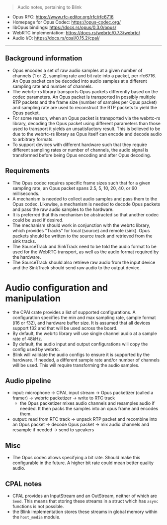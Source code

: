 > Audio notes, pertaining to Blink
- Opus RFC: https://www.rfc-editor.org/rfc/rfc6716
- Homepage for Opus Codec: https://opus-codec.org/
- libOpus bindings: https://docs.rs/opus/0.3.0/opus/
- WebRTC implementation: https://docs.rs/webrtc/0.7.3/webrtc/
- Audio I/O: https://docs.rs/cpal/0.15.2/cpal/
---

## Background information
- Opus encodes a set of raw audio samples at a given number of channels (1 or 2), sampling rate and bit rate into a packet, per rfc6716. An Opus packet can be decoded into audio samples at a different sampling rate and number of channels. 
- The webrtc-rs library transports Opus packets differently based on the codec parameters. An Opus packet is transported in possibly multiple RTP packets and the frame size (number of samples per Opus packet) and sampling rate are used to reconstruct the RTP packets to yield the Opus packet. 
- For some reason, when an Opus packet is transported via the webrtc-rs library, decoding the Opus packet using different parameters than those used to transport it yields an unsatisfactory result. This is believed to be due to the webrtc-rs library as Opus itself can encode and decode audio to arbitrary formats. 
- To support devices with different hardware such that they require different sampling rates or number of channels, the audio signal is transformed before being Opus encoding and after Opus decoding. 

## Requirements
- The Opus codec requires specific frame sizes such that for a given sampling rate, an Opus packet spans 2.5, 5, 10, 20, 40, or 60 milliseconds. 
- A mechanism is needed to collect audio samples and pass them to the Opus codec. Likewise, a mechanism is needed to decode Opus packets and pass the raw audio samples to the hardware. 
- It is preferred that this mechanism be abstracted so that another codec could be used if desired. 
- The mechanism should work in conjunction with the webrtc library, which provides "Tracks" for local (source) and remote (sink). Opus packets should be written to the source track and retrieved from the sink tracks. 
- The SourceTrack and SinkTrack need to be told the audio format to be used for the WebRTC transport, as well as the audio format required by the hardware. 
- The SourceTrack should also retrieve raw audio from the input device and the SinkTrack should send raw audio to the output device. 

# Audio configuration and manipulation
- the CPAl crate provides a list of supported configurations. A configuration specifies the min and max sampling rate, sample format (i16 or f32), and hardware buffer size. It is assumed that all devices support f32 and that will be used across the board. 
- By default, the webrtc library will use single channel audio at a sample rate of 48kHz. 
- By default, the audio input and output configurations will copy the config used by webrtc.
- Blink will validate the audio configs to ensure it is supported by the hardware. If needed, a different sample rate and/or number of channels will be used. This will require transforming the audio samples. 

## Audio pipeline
- input: microphone -> CPAL input stream -> Opus packetizer (called a framer) -> webrtc packetizer -> write to RTC track
    - the Opus packetizer mixes audio channels and resamples audio if needed. It then packs the samples into an opus frame and encodes them. 
- output: read from RTC track -> unpack RTP packet and recombine into an Opus packet -> decode Opus packet -> mix audio channels and resample if needed -> send to speakers


## Misc
- The Opus codec allows specifying a bit rate. Should make this configurable in the future. A higher bit rate could mean better quality audio. 

## CPAL notes
- CPAL provides an InputStream and an OutStream, neither of which are `Send`. This means that storing these streams in a struct which has `async` functions is not possible.
- the Blink implementation stores these streams in global memory within the `host_media` module. 